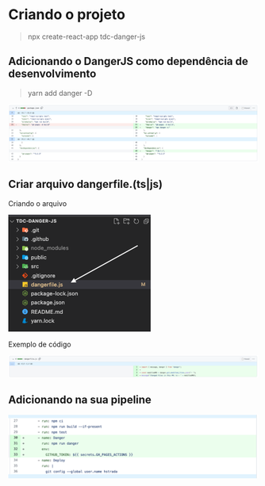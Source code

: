 # Criando o projeto

> npx create-react-app tdc-danger-js

## Adicionando o DangerJS como dependência de desenvolvimento

> yarn add danger -D

<img src=".github/readme/dangerjs-dev.png" />

## Criar arquivo dangerfile.(ts|js)

Criando o arquivo

<img src=".github/readme/criar-arquivo-dangerfile.png" />

Exemplo de código

<img src=".github/readme/dangerfile-exemplo.png" />

## Adicionando na sua pipeline

<img src=".github/readme/pipeline-dangerjs.png" />